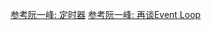 
[参考阮一峰: 定时器](http://www.ruanyifeng.com/blog/2018/02/node-event-loop.html)
[参考阮一峰: 再谈Event Loop](http://www.ruanyifeng.com/blog/2018/02/node-event-loop.html)
